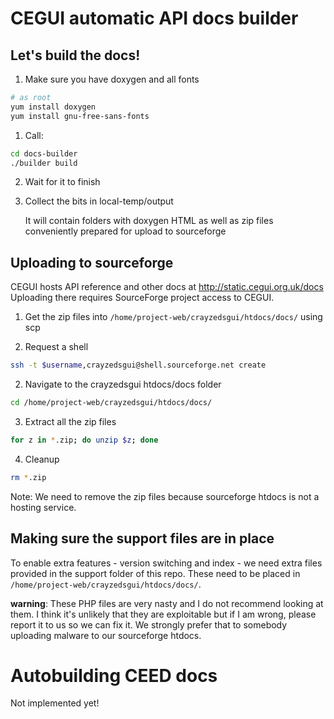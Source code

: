 # CEGUI automatic API docs builder

## Let's build the docs!

1. Make sure you have doxygen and all fonts
```bash
# as root
yum install doxygen
yum install gnu-free-sans-fonts
```
1. Call:
```bash
cd docs-builder
./builder build
```
2. Wait for it to finish
3. Collect the bits in local-temp/output

   It will contain folders with doxygen HTML as well as zip files conveniently prepared for upload to sourceforge

## Uploading to sourceforge

CEGUI hosts API reference and other docs at http://static.cegui.org.uk/docs Uploading there requires SourceForge project access to CEGUI.

1. Get the zip files into `/home/project-web/crayzedsgui/htdocs/docs/` using scp

1. Request a shell
```bash
ssh -t $username,crayzedsgui@shell.sourceforge.net create
```
2. Navigate to the crayzedsgui htdocs/docs folder
```bash
cd /home/project-web/crayzedsgui/htdocs/docs/
```
3. Extract all the zip files
```bash
for z in *.zip; do unzip $z; done
```
4. Cleanup
```bash
rm *.zip
```
   Note: We need to remove the zip files because sourceforge htdocs is not a hosting service.

## Making sure the support files are in place
To enable extra features - version switching and index - we need extra files provided in the support folder of this repo. These need to be placed in `/home/project-web/crayzedsgui/htdocs/docs/`.

**warning**: These PHP files are very nasty and I do not recommend looking at them. I think it's unlikely that they are exploitable but if I am wrong, please report it to us so we can fix it. We strongly prefer that to somebody uploading malware to our sourceforge htdocs.

# Autobuilding CEED docs
Not implemented yet!
